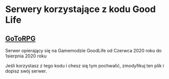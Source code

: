# Serwery korzystające z kodu Good Life


## [GoToRPG]()
Serwer opierający się na Gamemodzie GoodLife od Czerwca 2020 roku do 1sierpnia 2020 roku







Jeśli korzystasz z tego kodu i chesz się tym pochwalić, zmodyfikuj ten plik i dopisz swój serwer.
